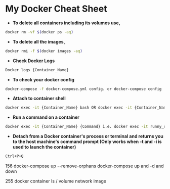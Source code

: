 # My Docker Cheat Sheet

- **To delete all containers including its volumes use,**
``` bash
docker rm -vf $(docker ps -aq)
```
- **To delete all the images,**
``` bash
docker rmi -f $(docker images -aq)
```

- **Check Docker Logs**
``` bash
Docker logs {Container_Name}
```
- **To check your docker config**
``` bash
docker-compose -f docker-compose.yml config. or docker-compose config
```

- **Attach to container shell**
``` bash
docker exec -it {Container_Name} bash OR docker exec -it {Container_Name} sh 
```
- **Run a command on a container**
``` bash
docker exec -it {Container_Name} {Command} i.e. docker exec -it runny_runt ls
```
- **Detach from a Docker container's process or terminal and returns you to the host machine's command prompt (Only works when -t and -i is used to launch the container)** 
``` bash
Ctrl+P+Q 
```

  156  docker-compose up --remove-orphans
docker-compose up and -d and down

  255  docker container ls / volume network image
